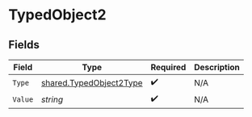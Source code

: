 # TypedObject2


## Fields

| Field                                                              | Type                                                               | Required                                                           | Description                                                        |
| ------------------------------------------------------------------ | ------------------------------------------------------------------ | ------------------------------------------------------------------ | ------------------------------------------------------------------ |
| `Type`                                                             | [shared.TypedObject2Type](../../models/shared/typedobject2type.md) | :heavy_check_mark:                                                 | N/A                                                                |
| `Value`                                                            | *string*                                                           | :heavy_check_mark:                                                 | N/A                                                                |